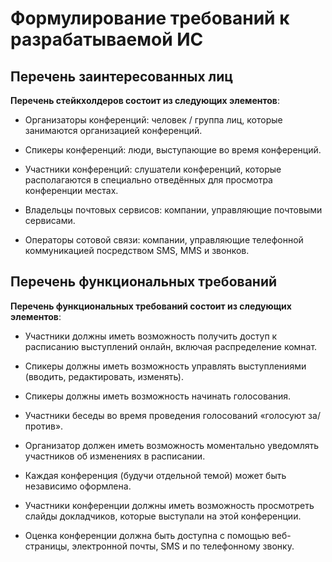 # Формулирование требований к разрабатываемой ИС

## Перечень заинтересованных лиц

**Перечень стейкхолдеров состоит из следующих элементов**:

- Организаторы конференций: человек / группа лиц, которые занимаются организацией конференций.

- Спикеры конференций: люди, выступающие во время конференций.

- Участники конференций: слушатели конференций, которые располагаются в специально отведённых для просмотра конференции местах.

- Владельцы почтовых сервисов: компании, управляющие почтовыми сервисами.

- Операторы сотовой связи: компании, управляющие телефонной коммуникацией посредством SMS, MMS и звонков.


## Перечень функциональных требований

**Перечень функциональных требований состоит из следующих элементов**:

- Участники должны иметь возможность получить доступ к расписанию выступлений онлайн, включая распределение комнат.

- Спикеры должны иметь возможность управлять выступлениями (вводить, редактировать, изменять).

- Спикеры должны иметь возможность начинать голосования.

- Участники беседы во время проведения голосований «голосуют за/против».

- Организатор должен иметь возможность моментально уведомлять участников об изменениях в расписании.

- Каждая конференция (будучи отдельной темой) может быть независимо оформлена.

- Участники конференции должны иметь возможность просмотреть слайды докладчиков, которые выступали на этой конференции.

- Оценка конференции должна быть доступна с помощью веб-страницы, электронной почты, SMS и по телефонному звонку.